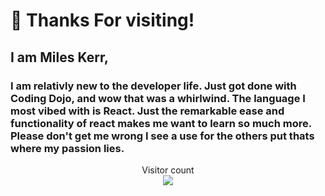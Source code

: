 # 👋 Thanks For visiting!
<!-- [![Anurag's GitHub stats](https://github-readme-stats.vercel.app/api?username=MJ-Kerr)](https://github.com/anuraghazra/github-readme-stats)-->
## I am Miles Kerr,
### I am relativly new to the developer life. Just got done with Coding Dojo, and wow that was a whirlwind. The language I most vibed with is React. Just the remarkable ease and functionality of react makes me want to learn so much more. Please don't get me wrong I see a use for the others put thats where my passion lies.

<p align="center"> 
  Visitor count<br>
  <img src="https://profile-counter.glitch.me/MJ-Kerr/count.svg" />
</p>
<!--
**MJ-Kerr/MJ-Kerr** is a ✨ _special_ ✨ repository because its `README.md` (this file) appears on your GitHub profile.

Here are some ideas to get you started:

- 🔭 I’m currently working on ...
- 🌱 I’m currently learning ...
- 👯 I’m looking to collaborate on ...
- 🤔 I’m looking for help with ...
- 💬 Ask me about ...
- 📫 How to reach me: ...
- 😄 Pronouns: ...
- ⚡ Fun fact: ...
-->

